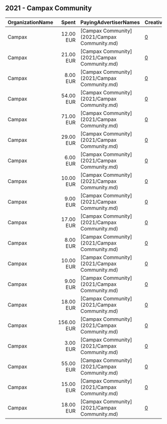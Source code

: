 ## 2021 - Campax Community 
|OrganizationName|Spent|PayingAdvertiserNames|CreativeUrls|Impressions|Genders|AgeBrackets|CountryCodes|BillingAddresses|CandidateBallotInformation|
|:---|---:|:---|:---|---:|:---|:---|:---|:---|:---|
|Campax|12.00 EUR|[Campax Community](2021/Campax Community.md)|[0](https://www.snap.com/political-ads/asset/74e9089286794c64a7357b16ea0d2f9f9dbf6367bdd33ad67f118d40f325bdd6?mediaType=mp4)|4,568||18+|switzerland|CH||
|Campax|21.00 EUR|[Campax Community](2021/Campax Community.md)|[0](https://www.snap.com/political-ads/asset/cdf7271fcfb5f12d8362f79afb0bb2f7f86ee771e56265592913686c79bb341d?mediaType=mp4)|10,096||18+|switzerland|CH||
|Campax|8.00 EUR|[Campax Community](2021/Campax Community.md)|[0](https://www.snap.com/political-ads/asset/3d0c4d46f99225ef3cea01120329ebeb6f3df1df521659acb644fa6774583937?mediaType=mp4)|3,318||18+|switzerland|CH||
|Campax|54.00 EUR|[Campax Community](2021/Campax Community.md)|[0](https://www.snap.com/political-ads/asset/a56b3eb9233bd94b6c0b6ed99ded547f5fb299d78a7155cadff866ebee2aa4bb?mediaType=mp4)|17,764||18+|switzerland|CH||
|Campax|71.00 EUR|[Campax Community](2021/Campax Community.md)|[0](https://www.snap.com/political-ads/asset/3d0c4d46f99225ef3cea01120329ebeb6f3df1df521659acb644fa6774583937?mediaType=mp4)|33,818||18+|switzerland|CH||
|Campax|29.00 EUR|[Campax Community](2021/Campax Community.md)|[0](https://www.snap.com/political-ads/asset/4316d2f29a147bfaf62e8d9fd781319cff986b4085d1d2794b0c4b0077e7063e?mediaType=mp4)|8,633||18+|switzerland|CH||
|Campax|6.00 EUR|[Campax Community](2021/Campax Community.md)|[0](https://www.snap.com/political-ads/asset/a56b3eb9233bd94b6c0b6ed99ded547f5fb299d78a7155cadff866ebee2aa4bb?mediaType=mp4)|3,034||18+|switzerland|CH||
|Campax|10.00 EUR|[Campax Community](2021/Campax Community.md)|[0](https://www.snap.com/political-ads/asset/4d86be1b74809817b9b1c662fb71082860dd4acc8f4754b9fea8e8e8df2da098?mediaType=mp4)|9,401||18-40|switzerland|CH||
|Campax|9.00 EUR|[Campax Community](2021/Campax Community.md)|[0](https://www.snap.com/political-ads/asset/a45f421932e0fe3c806c9a2c2f5d139f1895778db0b6fa3236afe3b7a770a23d?mediaType=mp4)|7,944||18-40|switzerland|CH||
|Campax|17.00 EUR|[Campax Community](2021/Campax Community.md)|[0](https://www.snap.com/political-ads/asset/843fe668ebba6104b6edb936d6d7a9a9d5963a2cb032335d0da86bb69a08b979?mediaType=mp4)|7,443||18+|switzerland|CH||
|Campax|8.00 EUR|[Campax Community](2021/Campax Community.md)|[0](https://www.snap.com/political-ads/asset/cdf7271fcfb5f12d8362f79afb0bb2f7f86ee771e56265592913686c79bb341d?mediaType=mp4)|2,764||18+|switzerland|CH||
|Campax|10.00 EUR|[Campax Community](2021/Campax Community.md)|[0](https://www.snap.com/political-ads/asset/0f8bde1e5fb2f13d128cc0125a6573d3372e0e8aa319f572b89c84f378cf5f40?mediaType=mp4)|4,395||18+|switzerland|CH||
|Campax|9.00 EUR|[Campax Community](2021/Campax Community.md)|[0](https://www.snap.com/political-ads/asset/3d0c4d46f99225ef3cea01120329ebeb6f3df1df521659acb644fa6774583937?mediaType=mp4)|8,673||18-40|switzerland|CH||
|Campax|18.00 EUR|[Campax Community](2021/Campax Community.md)|[0](https://www.snap.com/political-ads/asset/0f8bde1e5fb2f13d128cc0125a6573d3372e0e8aa319f572b89c84f378cf5f40?mediaType=mp4)|9,531||18+|switzerland|CH||
|Campax|156.00 EUR|[Campax Community](2021/Campax Community.md)|[0](https://www.snap.com/political-ads/asset/4d86be1b74809817b9b1c662fb71082860dd4acc8f4754b9fea8e8e8df2da098?mediaType=mp4)|69,434||18+|switzerland|CH||
|Campax|3.00 EUR|[Campax Community](2021/Campax Community.md)|[0](https://www.snap.com/political-ads/asset/843fe668ebba6104b6edb936d6d7a9a9d5963a2cb032335d0da86bb69a08b979?mediaType=mp4)|1,404||18+|switzerland|CH||
|Campax|55.00 EUR|[Campax Community](2021/Campax Community.md)|[0](https://www.snap.com/political-ads/asset/4316d2f29a147bfaf62e8d9fd781319cff986b4085d1d2794b0c4b0077e7063e?mediaType=mp4)|25,228||18+|switzerland|CH||
|Campax|15.00 EUR|[Campax Community](2021/Campax Community.md)|[0](https://www.snap.com/political-ads/asset/74e9089286794c64a7357b16ea0d2f9f9dbf6367bdd33ad67f118d40f325bdd6?mediaType=mp4)|6,957||18+|switzerland|CH||
|Campax|18.00 EUR|[Campax Community](2021/Campax Community.md)|[0](https://www.snap.com/political-ads/asset/4d86be1b74809817b9b1c662fb71082860dd4acc8f4754b9fea8e8e8df2da098?mediaType=mp4)|5,750||18+|switzerland|CH||
